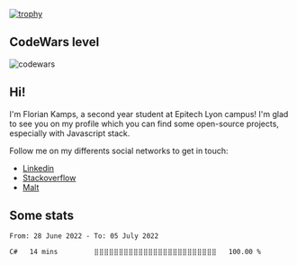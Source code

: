 [![trophy](https://github-profile-trophy.vercel.app/?username=flokamps&theme=monokai)](https://github.com/ryo-ma/github-profile-trophy)
## CodeWars level
![codewars](https://www.codewars.com/users/RootMeIH/badges/large)


## Hi!
I'm Florian Kamps, a second year student at Epitech Lyon campus! I'm glad to see you on my profile which you can find some open-source projects, especially with Javascript stack.

Follow me on my differents social networks to get in touch:
- [Linkedin](https://www.linkedin.com/in/florian-kamps/)
- [Stackoverflow](https://stackoverflow.com/users/13174476/florian-kamps)
- [Malt](https://www.malt.fr/profile/floriankamps)

## Some stats
<!--START_SECTION:waka-->

```text
From: 28 June 2022 - To: 05 July 2022

C#   14 mins         ⣿⣿⣿⣿⣿⣿⣿⣿⣿⣿⣿⣿⣿⣿⣿⣿⣿⣿⣿⣿⣿⣿⣿⣿⣿   100.00 %
```

<!--END_SECTION:waka-->
